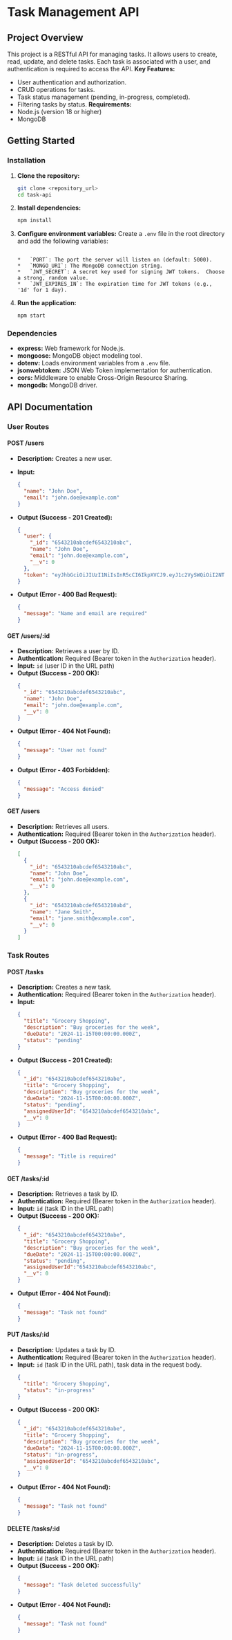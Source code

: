 # Task Management API
## Project Overview
This project is a RESTful API for managing tasks. It allows users to create, read, update, and delete tasks. Each task is associated with a user, and authentication is required to access the API.
**Key Features:**
*   User authentication and authorization.
*   CRUD operations for tasks.
*   Task status management (pending, in-progress, completed).
*   Filtering tasks by status.
**Requirements:**
*   Node.js (version 18 or higher)
*   MongoDB
## Getting Started
### Installation
1.  **Clone the repository:**
    ```bash
    git clone <repository_url>
    cd task-api
    ```
    
2.  **Install dependencies:**
    ```bash
    npm install
    ```
    
3.  **Configure environment variables:**
    Create a `.env` file in the root directory and add the following variables:
    ```
    
    *   `PORT`: The port the server will listen on (default: 5000).
    *   `MONGO_URI`: The MongoDB connection string.
    *   `JWT_SECRET`: A secret key used for signing JWT tokens.  Choose a strong, random value.
    *   `JWT_EXPIRES_IN`: The expiration time for JWT tokens (e.g., '1d' for 1 day).
4.  **Run the application:**
    ```bash
    npm start
    ```
    
### Dependencies
*   **express:** Web framework for Node.js.
*   **mongoose:** MongoDB object modeling tool.
*   **dotenv:** Loads environment variables from a `.env` file.
*   **jsonwebtoken:** JSON Web Token implementation for authentication.
*   **cors:** Middleware to enable Cross-Origin Resource Sharing.
*   **mongodb:** MongoDB driver.
## API Documentation
### User Routes
#### POST /users
*   **Description:** Creates a new user.
*   **Input:**
    ```json
    {
      "name": "John Doe",
      "email": "john.doe@example.com"
    }
    ```
    
*   **Output (Success - 201 Created):**
    ```json
    {
      "user": {
        "_id": "6543210abcdef6543210abc",
        "name": "John Doe",
        "email": "john.doe@example.com",
        "__v": 0
      },
      "token": "eyJhbGciOiJIUzI1NiIsInR5cCI6IkpXVCJ9.eyJ1c2VySWQiOiI2NTQzMjEwYWJjZGVmNjU0MzIxMGFiYyIsImVtYWlsIjoiam9obi5kb2VAZXhhbXBsZS5jb20iLCJuYW1lIjoiSm9obiBEb2UiLCJpYXQiOjE2OTg3NjU0MzIsImV4cCI6MTY5ODg1MTgzMn0.xxxxxxxxxxxxxxxxxxxxxxxxxxxxxxxxxxxxxxx"
    }
    ```
*   **Output (Error - 400 Bad Request):**
    ```json
    {
      "message": "Name and email are required"
    }
    ```
#### GET /users/:id
*   **Description:** Retrieves a user by ID.
*   **Authentication:** Required (Bearer token in the `Authorization` header).
*   **Input:**  `id` (user ID in the URL path)
*   **Output (Success - 200 OK):**
    ```json
    {
      "_id": "6543210abcdef6543210abc",
      "name": "John Doe",
      "email": "john.doe@example.com",
      "__v": 0
    }
    ```
*   **Output (Error - 404 Not Found):**
    ```json
    {
      "message": "User not found"
    }
    ```
*   **Output (Error - 403 Forbidden):**
    ```json
    {
      "message": "Access denied"
    }
    ```
#### GET /users
*   **Description:** Retrieves all users.
*   **Authentication:** Required (Bearer token in the `Authorization` header).
*   **Output (Success - 200 OK):**
    ```json
    [
      {
        "_id": "6543210abcdef6543210abc",
        "name": "John Doe",
        "email": "john.doe@example.com",
        "__v": 0
      },
      {
        "_id": "6543210abcdef6543210abd",
        "name": "Jane Smith",
        "email": "jane.smith@example.com",
        "__v": 0
      }
    ]
    ```
### Task Routes
#### POST /tasks
*   **Description:** Creates a new task.
*   **Authentication:** Required (Bearer token in the `Authorization` header).
*   **Input:**
    ```json
    {
      "title": "Grocery Shopping",
      "description": "Buy groceries for the week",
      "dueDate": "2024-11-15T00:00:00.000Z",
      "status": "pending"
    }
    ```
*   **Output (Success - 201 Created):**
    ```json
    {
      "_id": "6543210abcdef6543210abe",
      "title": "Grocery Shopping",
      "description": "Buy groceries for the week",
      "dueDate": "2024-11-15T00:00:00.000Z",
      "status": "pending",
      "assignedUserId": "6543210abcdef6543210abc",
      "__v": 0
    }
    ```
*   **Output (Error - 400 Bad Request):**
    ```json
    {
      "message": "Title is required"
    }
    ```
#### GET /tasks/:id
*   **Description:** Retrieves a task by ID.
*   **Authentication:** Required (Bearer token in the `Authorization` header).
*   **Input:** `id` (task ID in the URL path)
*   **Output (Success - 200 OK):**
    ```json
    {
      "_id": "6543210abcdef6543210abe",
      "title": "Grocery Shopping",
      "description": "Buy groceries for the week",
      "dueDate": "2024-11-15T00:00:00.000Z",
      "status": "pending",
      "assignedUserId":"6543210abcdef6543210abc",
      "__v": 0
    }
    ```
*   **Output (Error - 404 Not Found):**
    ```json
    {
      "message": "Task not found"
    }
    ```

#### PUT /tasks/:id
*   **Description:** Updates a task by ID.
*   **Authentication:** Required (Bearer token in the `Authorization` header).
*   **Input:** `id` (task ID in the URL path), task data in the request body.
    ```json
    {
      "title": "Grocery Shopping",
      "status": "in-progress"
    }
    ```
*   **Output (Success - 200 OK):**
    ```json
    {
      "_id": "6543210abcdef6543210abe",
      "title": "Grocery Shopping",
      "description": "Buy groceries for the week",
      "dueDate": "2024-11-15T00:00:00.000Z",
      "status": "in-progress",
      "assignedUserId": "6543210abcdef6543210abc",
      "__v": 0
    }
    ```
*   **Output (Error - 404 Not Found):**
    ```json
    {
      "message": "Task not found"
    }
    ```
#### DELETE /tasks/:id
*   **Description:** Deletes a task by ID.
*   **Authentication:** Required (Bearer token in the `Authorization` header).
*   **Input:** `id` (task ID in the URL path)
*   **Output (Success - 200 OK):**
    ```json
    {
      "message": "Task deleted successfully"
    }
    ```
*   **Output (Error - 404 Not Found):**
    ```json
    {
      "message": "Task not found"
    }
    ```

